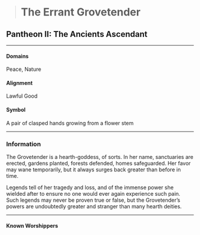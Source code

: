 ># The Errant Grovetender

## Pantheon II: The Ancients Ascendant 

***

#### Domains 

Peace, Nature

#### Alignment

Lawful Good

#### Symbol

A pair of clasped hands growing from a flower stem

***

### Information

The Grovetender is a hearth-goddess, of sorts. In her name, sanctuaries are erected, gardens planted, forests defended, homes safeguarded. Her favor may wane temporarily, but it always surges back greater than before in time.

Legends tell of her tragedy and loss, and of the immense power she wielded after to ensure no one would ever again experience such pain. Such legends may never be proven true or false, but the Grovetender’s powers are undoubtedly greater and stranger than many hearth deities.

***

#### Known Worshippers

